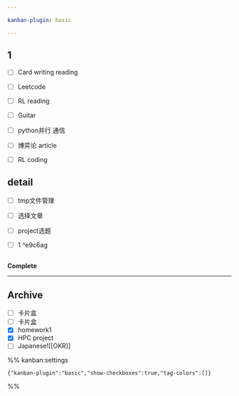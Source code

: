 ```yaml
---

kanban-plugin: basic

---
```


## 1

- [ ] Card writing reading
- [ ] Leetcode
- [ ] RL reading
- [ ] Guitar
- [ ] python并行 通信
- [ ] 博弈论 article
- [ ] RL coding


## detail

- [ ] tmp文件管理
- [ ] 选择文章
- [ ] project选题
- [ ] 1 ^e9c6ag


## 

**Complete**


***

## Archive

- [ ] 卡片盒
- [ ] 卡片盒
- [x] homework1
- [x] HPC project
- [ ] Japanese![[OKR]]

%% kanban:settings
```
{"kanban-plugin":"basic","show-checkboxes":true,"tag-colors":[]}
```
%%